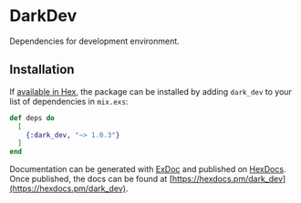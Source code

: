 # DarkDev

Dependencies for development environment.

## Installation

If [available in Hex](https://hex.pm/docs/publish), the package can be installed
by adding `dark_dev` to your list of dependencies in `mix.exs`:

```elixir
def deps do
  [
    {:dark_dev, "~> 1.0.3"}
  ]
end
```

Documentation can be generated with [ExDoc](https://github.com/elixir-lang/ex_doc)
and published on [HexDocs](https://hexdocs.pm). Once published, the docs can
be found at [https://hexdocs.pm/dark_dev](https://hexdocs.pm/dark_dev).

